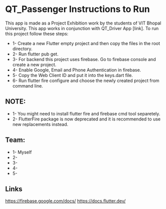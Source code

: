 # QT_Passenger Instructions to Run

This app is made as a Project Exhibition work by the students of VIT Bhopal University.
This app works in conjunction with QT_Driver App [link]. To run this project follow these steps:

- 1- Create a new Flutter empty project and then copy the files in the root directory.
- 2- Run flutter pub get.
- 3- For backend this project uses firebase. Go to firebase console and create a new project.
- 4- Enable Google, Email and Phone Authentication in firebase.
- 5- Copy the Web Client ID and put it into the keys.dart file.
- 6- Run flutter fire configure and choose the newly created project from command line.

## NOTE: 
- 1- You might need to install flutter fire and firebase cmd tool separetely.
- 2- FlutterFire package is now deprecated and it is recommended to use new replacements instead.

## Team:
- 1- Myself
- 2- 
- 3- 
- 4- 
- 5- 

## Links
https://firebase.google.com/docs/
https://docs.flutter.dev/
